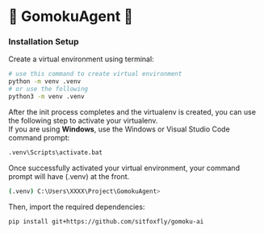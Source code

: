 # 🤖 GomokuAgent 🤖

### Installation Setup
Create a virtual environment using terminal:
```bash
# use this command to create virtual environment
python -m venv .venv
# or use the following
python3 -m venv .venv
```

After the init process completes and the virtualenv is created, you can use the following step to activate your virtualenv.<br/>
If you are using **Windows**, use the Windows or Visual Studio Code command prompt:
```bash
.venv\Scripts\activate.bat
```
Once successfully activated your virtual environment, your command prompt will have (.venv) at the front.
```bash
(.venv) C:\Users\XXXX\Project\GomokuAgent>
```
Then, import the required dependencies:
```bash
pip install git+https://github.com/sitfoxfly/gomoku-ai
```


